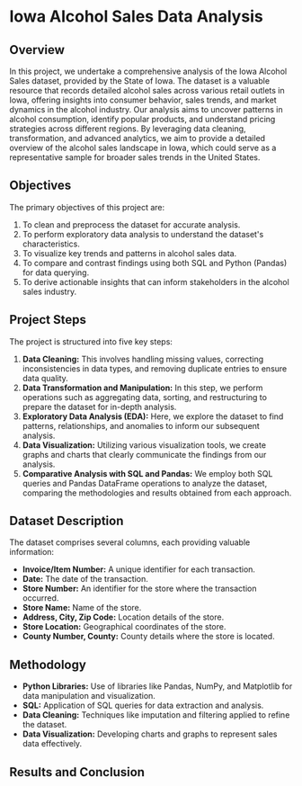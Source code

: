# Iowa Alcohol Sales Data Analysis

## Overview

In this project, we undertake a comprehensive analysis of the Iowa Alcohol Sales dataset, provided by the State of Iowa. The dataset is a valuable resource that records detailed alcohol sales across various retail outlets in Iowa, offering insights into consumer behavior, sales trends, and market dynamics in the alcohol industry. Our analysis aims to uncover patterns in alcohol consumption, identify popular products, and understand pricing strategies across different regions. By leveraging data cleaning, transformation, and advanced analytics, we aim to provide a detailed overview of the alcohol sales landscape in Iowa, which could serve as a representative sample for broader sales trends in the United States.

## Objectives

The primary objectives of this project are:

1. To clean and preprocess the dataset for accurate analysis.
2. To perform exploratory data analysis to understand the dataset's characteristics.
3. To visualize key trends and patterns in alcohol sales data.
4. To compare and contrast findings using both SQL and Python (Pandas) for data querying.
5. To derive actionable insights that can inform stakeholders in the alcohol sales industry.

## Project Steps

The project is structured into five key steps:

1. **Data Cleaning:** This involves handling missing values, correcting inconsistencies in data types, and removing duplicate entries to ensure data quality.
2. **Data Transformation and Manipulation:** In this step, we perform operations such as aggregating data, sorting, and restructuring to prepare the dataset for in-depth analysis.
3. **Exploratory Data Analysis (EDA):** Here, we explore the dataset to find patterns, relationships, and anomalies to inform our subsequent analysis.
4. **Data Visualization:** Utilizing various visualization tools, we create graphs and charts that clearly communicate the findings from our analysis.
5. **Comparative Analysis with SQL and Pandas:** We employ both SQL queries and Pandas DataFrame operations to analyze the dataset, comparing the methodologies and results obtained from each approach.

## Dataset Description

The dataset comprises several columns, each providing valuable information:

- **Invoice/Item Number:** A unique identifier for each transaction.
- **Date:** The date of the transaction.
- **Store Number:** An identifier for the store where the transaction occurred.
- **Store Name:** Name of the store.
- **Address, City, Zip Code:** Location details of the store.
- **Store Location:** Geographical coordinates of the store.
- **County Number, County:** County details where the store is located.

## Methodology

- **Python Libraries:** Use of libraries like Pandas, NumPy, and Matplotlib for data manipulation and visualization.
- **SQL:** Application of SQL queries for data extraction and analysis.
- **Data Cleaning:** Techniques like imputation and filtering applied to refine the dataset.
- **Data Visualization:** Developing charts and graphs to represent sales data effectively.

## Results and Conclusion
